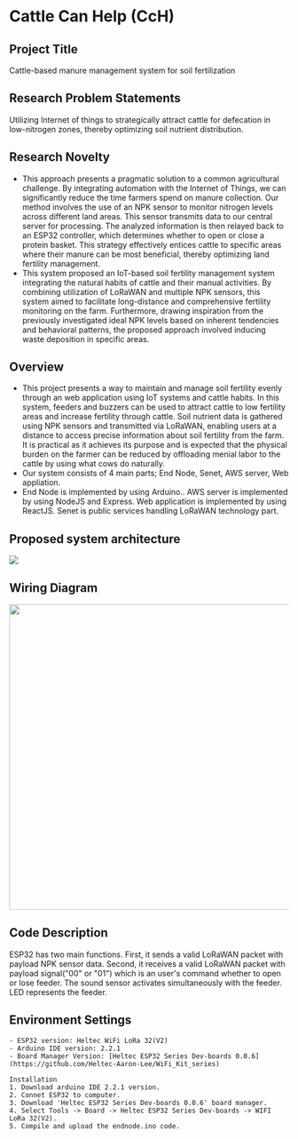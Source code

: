 # Cattle Can Help (CcH)

## Project Title
Cattle-based manure management system for soil fertilization

## Research Problem Statements
Utilizing Internet of things to strategically attract cattle for defecation in low-nitrogen zones, thereby optimizing soil nutrient distribution.

## Research Novelty
- This approach presents a pragmatic solution to a common agricultural challenge. By integrating automation with the Internet of Things, we can significantly reduce the time farmers spend on manure collection. Our method involves the use of an NPK sensor to monitor nitrogen levels across different land areas. This sensor transmits data to our central server for processing. The analyzed information is then relayed back to an ESP32 controller, which determines whether to open or close a protein basket. This strategy effectively entices cattle to specific areas where their manure can be most beneficial, thereby optimizing land fertility management.
- This system proposed an IoT-based soil fertility management system integrating the natural habits of cattle and their manual activities. By combining utilization of LoRaWAN and multiple NPK sensors, this system aimed to facilitate long-distance and comprehensive fertility monitoring on the farm. Furthermore, drawing inspiration from the previously investigated ideal NPK levels based on inherent tendencies and behavioral patterns, the proposed approach involved inducing waste deposition in specific areas.

## Overview
- This project presents a way to maintain and manage soil fertility evenly through an web application using IoT systems and cattle habits. In this system, feeders and buzzers can be used to attract cattle to low fertility areas and increase fertility through cattle. Soil nutrient data is gathered using NPK sensors and transmitted via LoRaWAN, enabling users at a distance to access precise information about soil fertility from the farm. It is practical as it achieves its purpose and is expected that the physical burden on the farmer can be reduced by offloading menial labor to the cattle by using what cows do naturally.
- Our system consists of 4 main parts; End Node, Senet, AWS server, Web appliation.
- End Node is implemented by using Arduino.. AWS server is implemented by using NodeJS and Express. Web application is implemented by using ReactJS. Senet is public services handling LoRaWAN technology part.

## Proposed system architecture
<image src="https://github.com/kimhamyong/cattle-can-help/assets/112596422/ebe3e9d0-4528-4638-9bdb-8dfae8633b92">


## Wiring Diagram
<image src="https://github.com/kimhamyong/cattle-can-help/assets/112596422/9c782ec4-436a-412d-919f-b9283706caa8" width =550>


## Code Description
ESP32 has two main functions. First, it sends a valid LoRaWAN packet with payload NPK sensor data. Second, it receives a valid LoRaWAN packet with payload signal("00" or "01") which is an user's command whether to open or lose feeder. The sound sensor activates simultaneously with the feeder. LED represents the feeder.

## Environment Settings
```
- ESP32 version: Heltec WiFi LoRa 32(V2)
- Arduino IDE version: 2.2.1
- Board Manager Version: [Heltec ESP32 Series Dev-boards 0.0.6] (https://github.com/Heltec-Aaron-Lee/WiFi_Kit_series)

Installation
1. Download arduino IDE 2.2.1 version.
2. Connet ESP32 to computer.
3. Download 'Heltec ESP32 Series Dev-boards 0.0.6' board manager.
4. Select Tools -> Board -> Heltec ESP32 Series Dev-boards -> WIFI LoRa 32(V2).
5. Compile and upload the endnode.ino code.
```
